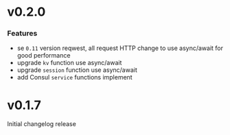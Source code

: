 
# v0.2.0

### Features
- se `0.11` version reqwest, all request HTTP change to use async/await for good performance
- upgrade `kv` function use async/await
- upgrade `session` function use async/await
- add Consul `service` functions implement

# v0.1.7

Initial changelog release

